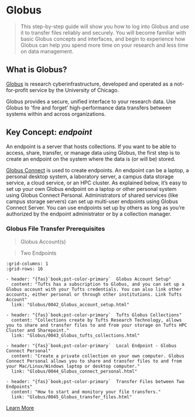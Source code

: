 # Globus

> This step-by-step guide will show you how to log into Globus and use it to transfer files reliably and securely. You will become familiar with basic Globus concepts and interfaces, and begin to experience how Globus can help you spend more time on your research and less time on data management.

## What is Globus?

[Globus](https://www.globus.org/) is research cyberinfrastructure, developed and operated as a not-for-profit service by the University of Chicago.

Globus provides a secure, unified interface to your research data. Use Globus to 'fire and forget' high-performance data transfers between systems within and across organizations.

## Key Concept: *endpoint*

An endpoint is a server that hosts collections. If you want to be able to access, share, transfer, or manage data using Globus, the first  step is to create an endpoint on the system where the data is (or will be) stored.

[Globus Connect](https://www.globus.org/globus-connect) is used to create endpoints. An endpoint can be a laptop, a personal desktop system, a laboratory server, a campus data storage service, a cloud service, or an HPC cluster. As explained below, it’s easy to set up your own Globus endpoint on a laptop or other personal system using  Globus Connect Personal. Administrators of shared services (like campus  storage servers) can set up multi-user endpoints using Globus Connect Server. You can use endpoints set up by others as long as you’re  authorized by the endpoint administrator or by a collection manager. 

### Globus File Transfer Prerequisites
> Globus Account(s)

> Two Endpoints


```{gallery-grid}
:grid-columns: 1
:grid-rows: 16

- header: "{fas}`book;pst-color-primary`  Globus Account Setup"
  content: "Tufts has a subscription to Globus, and you can set up a Globus account with your Tufts credentials. You can also link other accounts, either personal or through other institutions. Link Tufts Account"
  link: "Globus/0042_Globus_account_setup.html"

- header: "{fas}`book;pst-color-primary`  Tufts Globus Collections"
  content: "Collections create by Tufts Research Technology, allows you to share and transfer files to and from your storage on Tufts HPC Cluster and Sharepoint."
  link: "Globus/0043_Globus_tufts_collections.html"

- header: "{fas}`book;pst-color-primary`  Local Endpoint - Globus Connect Personal"
  content: "Create a private collection on your own computer. Globus Connect Personal allows you to share and transfer files to and from your Mac/Linux/Windows laptop or desktop computer."
  link: "Globus/0044_Globus_connect_personal.html"

- header: "{fas}`book;pst-color-primary`  Transfer Files between Two Endpoints"
  content: "How to start and monitory your file transfers."
  link: "Globus/0045_Globus_transfer_files.html"

```

[Learn More](https://docs.globus.org/guides/tutorials/manage-files/transfer-files/)
